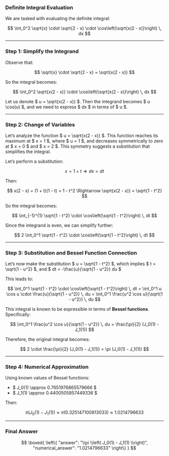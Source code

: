 ### Definite Integral Evaluation

We are tasked with evaluating the definite integral:

$$
\int_0^2 \sqrt{x} \cdot \sqrt{2 - x} \cdot \cos\left(\sqrt{x(2 - x)}\right) \, dx
$$

---

### Step 1: Simplify the Integrand

Observe that:

$$
\sqrt{x} \cdot \sqrt{2 - x} = \sqrt{x(2 - x)}
$$

So the integral becomes:

$$
\int_0^2 \sqrt{x(2 - x)} \cdot \cos\left(\sqrt{x(2 - x)}\right) \, dx
$$

Let us denote $ u = \sqrt{x(2 - x)} $. Then the integrand becomes $ u \cos(u) $, and we need to express $ dx $ in terms of $ u $.

---

### Step 2: Change of Variables

Let’s analyze the function $ u = \sqrt{x(2 - x)} $. This function reaches its maximum at $ x = 1 $, where $ u = 1 $, and decreases symmetrically to zero at $ x = 0 $ and $ x = 2 $. This symmetry suggests a substitution that simplifies the integral.

Let’s perform a substitution:

$$
x = 1 + t \Rightarrow dx = dt
$$

Then:

$$
x(2 - x) = (1 + t)(1 - t) = 1 - t^2
\Rightarrow \sqrt{x(2 - x)} = \sqrt{1 - t^2}
$$

So the integral becomes:

$$
\int_{-1}^{1} \sqrt{1 - t^2} \cdot \cos\left(\sqrt{1 - t^2}\right) \, dt
$$

Since the integrand is even, we can simplify further:

$$
2 \int_0^1 \sqrt{1 - t^2} \cdot \cos\left(\sqrt{1 - t^2}\right) \, dt
$$

---

### Step 3: Substitution and Bessel Function Connection

Let’s now make the substitution $ u = \sqrt{1 - t^2} $, which implies $ t = \sqrt{1 - u^2} $, and $ dt = -\frac{u}{\sqrt{1 - u^2}} du $

This leads to:

$$
\int_0^1 \sqrt{1 - t^2} \cdot \cos\left(\sqrt{1 - t^2}\right) \, dt = \int_0^1 u \cos u \cdot \frac{u}{\sqrt{1 - u^2}} \, du = \int_0^1 \frac{u^2 \cos u}{\sqrt{1 - u^2}} \, du
$$

This integral is known to be expressible in terms of **Bessel functions**. Specifically:

$$
\int_0^1 \frac{u^2 \cos u}{\sqrt{1 - u^2}} \, du = \frac{\pi}{2} (J_0(1) - J_1(1))
$$

Therefore, the original integral becomes:

$$
2 \cdot \frac{\pi}{2} (J_0(1) - J_1(1)) = \pi (J_0(1) - J_1(1))
$$

---

### Step 4: Numerical Approximation

Using known values of Bessel functions:

- $ J_0(1) \approx 0.7651976865579666 $
- $ J_1(1) \approx 0.4400505857449336 $

Then:

$$
\pi (J_0(1) - J_1(1)) \approx \pi (0.325147100813033) \approx 1.0214796633
$$

---

### Final Answer

$$
\boxed{
\left\{
  "answer": "\\pi \\left( J_0(1) - J_1(1) \\right)",
  "numerical_answer": "1.0214796633"
\right\}
}
$$